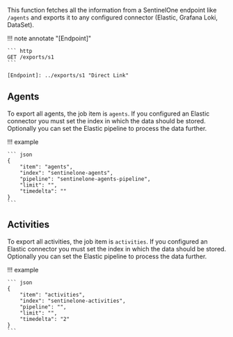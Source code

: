 This function fetches all the information from a SentinelOne endpoint like `/agents` and exports it to any configured connector (Elastic, Grafana Loki, DataSet).

!!! note annotate "[Endpoint]"  

    ``` http
    GET /exports/s1
    ```

    [Endpoint]: ../exports/s1 "Direct Link"

## Agents

To export all agents, the job item is `agents`. If you configured an Elastic connector you must set the index in which the data should be stored. 
Optionally you can set the Elastic pipeline to process the data further.

!!! example

    ``` json
    {
        "item": "agents",
        "index": "sentinelone-agents",
        "pipeline": "sentinelone-agents-pipeline",
        "limit": "",
        "timedelta": ""
    }
    ```

## Activities

To export all activities, the job item is `activities`. If you configured an Elastic connector you must set the index in which the data should be stored. 
Optionally you can set the Elastic pipeline to process the data further.

!!! example

    ``` json
    {
        "item": "activities",
        "index": "sentinelone-activities",
        "pipeline": "",
        "limit": "",
        "timedelta": "2"
    }
    ```